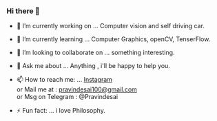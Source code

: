 ### Hi there 👋

- 🔭 I’m currently working on ... Computer vision and self driving car.
- 🌱 I’m currently learning ... Computer Graphics, openCV, TenserFlow.
- 👯 I’m looking to collaborate on ... something interesting.
- 💬 Ask me about ... Anything , i'll be happy to help you.
- 📫 How to reach me: ... [Instagram](https://www.instagram.com/pravindesai__/ "pravindesai__") <br />
    or Mail me at : pravindesai100@gmail.com <br />
    or Msg on Telegram : @Pravindesai

- ⚡ Fun fact: ... i love Philosophy.

